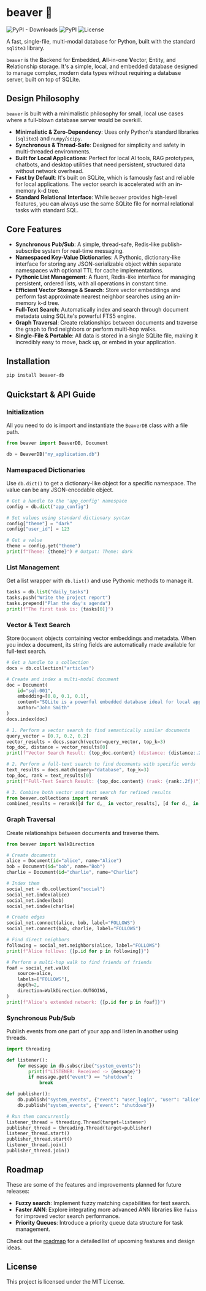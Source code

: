 # beaver 🦫

![PyPI - Downloads](https://img.shields.io/pypi/dm/beaver-db)
![PyPI](https://img.shields.io/pypi/v/beaver-db)
![License](https://img.shields.io/github/license/apiad/beaver)

A fast, single-file, multi-modal database for Python, built with the standard `sqlite3` library.

`beaver` is the **B**ackend for **E**mbedded, **A**ll-in-one **V**ector, **E**ntity, and **R**elationship storage. It's a simple, local, and embedded database designed to manage complex, modern data types without requiring a database server, built on top of SQLite.

## Design Philosophy

`beaver` is built with a minimalistic philosophy for small, local use cases where a full-blown database server would be overkill.

  - **Minimalistic & Zero-Dependency**: Uses only Python's standard libraries (`sqlite3`) and `numpy`/`scipy`.
  - **Synchronous & Thread-Safe**: Designed for simplicity and safety in multi-threaded environments.
  - **Built for Local Applications**: Perfect for local AI tools, RAG prototypes, chatbots, and desktop utilities that need persistent, structured data without network overhead.
  - **Fast by Default**: It's built on SQLite, which is famously fast and reliable for local applications. The vector search is accelerated with an in-memory k-d tree.
  - **Standard Relational Interface**: While `beaver` provides high-level features, you can always use the same SQLite file for normal relational tasks with standard SQL.

## Core Features

  - **Synchronous Pub/Sub**: A simple, thread-safe, Redis-like publish-subscribe system for real-time messaging.
  - **Namespaced Key-Value Dictionaries**: A Pythonic, dictionary-like interface for storing any JSON-serializable object within separate namespaces with optional TTL for cache implementations.
  - **Pythonic List Management**: A fluent, Redis-like interface for managing persistent, ordered lists, with all operations in constant time.
  - **Efficient Vector Storage & Search**: Store vector embeddings and perform fast approximate nearest neighbor searches using an in-memory k-d tree.
  - **Full-Text Search**: Automatically index and search through document metadata using SQLite's powerful FTS5 engine.
  - **Graph Traversal**: Create relationships between documents and traverse the graph to find neighbors or perform multi-hop walks.
  - **Single-File & Portable**: All data is stored in a single SQLite file, making it incredibly easy to move, back up, or embed in your application.

## Installation

```bash
pip install beaver-db
```

## Quickstart & API Guide

### Initialization

All you need to do is import and instantiate the `BeaverDB` class with a file path.

```python
from beaver import BeaverDB, Document

db = BeaverDB("my_application.db")
```

### Namespaced Dictionaries

Use `db.dict()` to get a dictionary-like object for a specific namespace. The value can be any JSON-encodable object.

```python
# Get a handle to the 'app_config' namespace
config = db.dict("app_config")

# Set values using standard dictionary syntax
config["theme"] = "dark"
config["user_id"] = 123

# Get a value
theme = config.get("theme")
print(f"Theme: {theme}") # Output: Theme: dark
```

### List Management

Get a list wrapper with `db.list()` and use Pythonic methods to manage it.

```python
tasks = db.list("daily_tasks")
tasks.push("Write the project report")
tasks.prepend("Plan the day's agenda")
print(f"The first task is: {tasks[0]}")
```

### Vector & Text Search

Store `Document` objects containing vector embeddings and metadata. When you index a document, its string fields are automatically made available for full-text search.

```python
# Get a handle to a collection
docs = db.collection("articles")

# Create and index a multi-modal document
doc = Document(
    id="sql-001",
    embedding=[0.8, 0.1, 0.1],
    content="SQLite is a powerful embedded database ideal for local apps.",
    author="John Smith"
)
docs.index(doc)

# 1. Perform a vector search to find semantically similar documents
query_vector = [0.7, 0.2, 0.2]
vector_results = docs.search(vector=query_vector, top_k=3)
top_doc, distance = vector_results[0]
print(f"Vector Search Result: {top_doc.content} (distance: {distance:.2f})")

# 2. Perform a full-text search to find documents with specific words
text_results = docs.match(query="database", top_k=3)
top_doc, rank = text_results[0]
print(f"Full-Text Search Result: {top_doc.content} (rank: {rank:.2f})")

# 3. Combine both vector and text search for refined results
from beaver.collections import rerank
combined_results = rerank([d for d,_ in vector_results], [d for d,_ in text_results], weights=[2,1])
```

### Graph Traversal

Create relationships between documents and traverse them.

```python
from beaver import WalkDirection

# Create documents
alice = Document(id="alice", name="Alice")
bob = Document(id="bob", name="Bob")
charlie = Document(id="charlie", name="Charlie")

# Index them
social_net = db.collection("social")
social_net.index(alice)
social_net.index(bob)
social_net.index(charlie)

# Create edges
social_net.connect(alice, bob, label="FOLLOWS")
social_net.connect(bob, charlie, label="FOLLOWS")

# Find direct neighbors
following = social_net.neighbors(alice, label="FOLLOWS")
print(f"Alice follows: {[p.id for p in following]}")

# Perform a multi-hop walk to find friends of friends
foaf = social_net.walk(
    source=alice,
    labels=["FOLLOWS"],
    depth=2,
    direction=WalkDirection.OUTGOING,
)
print(f"Alice's extended network: {[p.id for p in foaf]}")
```

### Synchronous Pub/Sub

Publish events from one part of your app and listen in another using threads.

```python
import threading

def listener():
    for message in db.subscribe("system_events"):
        print(f"LISTENER: Received -> {message}")
        if message.get("event") == "shutdown":
            break

def publisher():
    db.publish("system_events", {"event": "user_login", "user": "alice"})
    db.publish("system_events", {"event": "shutdown"})

# Run them concurrently
listener_thread = threading.Thread(target=listener)
publisher_thread = threading.Thread(target=publisher)
listener_thread.start()
publisher_thread.start()
listener_thread.join()
publisher_thread.join()
```

## Roadmap

These are some of the features and improvements planned for future releases:

- **Fuzzy search**: Implement fuzzy matching capabilities for text search.
- **Faster ANN**: Explore integrating more advanced ANN libraries like `faiss` for improved vector search performance.
- **Priority Queues**: Introduce a priority queue data structure for task management.

Check out the [roadmap](roadmap.md) for a detailed list of upcoming features and design ideas.

## License

This project is licensed under the MIT License.
